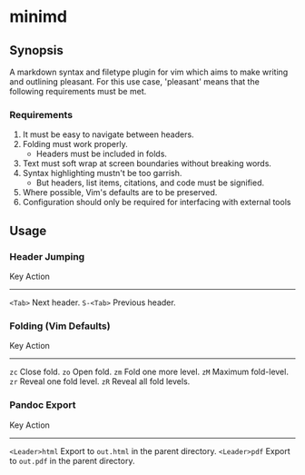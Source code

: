 minimd
=======

Synopsis
---------
A markdown syntax and filetype plugin for vim which aims to make writing and outlining pleasant.  For this use case, 'pleasant' means that the following requirements must be met.

### Requirements
1. It must be easy to navigate between headers.
2. Folding must work properly. 
    - Headers must be included in folds.
3. Text must soft wrap at screen boundaries without breaking words.
4. Syntax highlighting mustn't be too garrish.
    - But headers, list items, citations, and code must be signified.
5. Where possible, Vim's defaults are to be preserved.
6. Configuration should only be required for interfacing with external tools

Usage
-----

### Header Jumping
Key             Action
------          -------
`<Tab>`         Next header.
`S-<Tab>`       Previous header.

### Folding (Vim Defaults)
Key             Action
------          -------
`zc`            Close fold.
`zo`            Open fold.
`zm`            Fold one more level.
`zM`            Maximum fold-level.
`zr`            Reveal one fold level.
`zR`            Reveal all fold levels.

### Pandoc Export
Key             Action
------          -------
`<Leader>html`  Export to `out.html` in the parent directory.
`<Leader>pdf`   Export to `out.pdf` in the parent directory.

